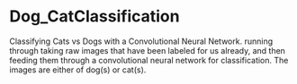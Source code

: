 # Dog_CatClassification

Classifying Cats vs Dogs with a Convolutional Neural Network.
running through taking raw images that have been labeled for us already, and then feeding them through a convolutional neural network for classification.
The images are either of dog(s) or cat(s).
